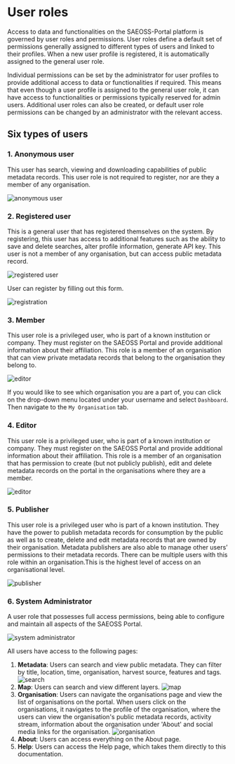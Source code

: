 # User roles

Access to data and functionalities on the SAEOSS-Portal platform is governed by user roles and permissions. User roles define a default set of permissions generally assigned to different types of users and linked to their profiles. When a new user profile is registered, it is automatically assigned to the general user role.

Individual permissions can be set by the administrator for user profiles to provide additional access to data or functionalities if required. This means that even though a user profile is assigned to the general user role, it can have access to functionalities or permissions typically reserved for admin users. Additional user roles can also be created, or default user role permissions can be changed by an administrator with the relevant access.

## Six types of users

### 1. Anonymous user

This user has search, viewing and downloading capabilities of public metadata records. This user role is not required to register, nor are they a member of any organisation.

![anonymous user](img/anonymous_user-1.png)

### 2. Registered user

This is a general user that has registered themselves on the system. By registering, this user has access to additional features such as the ability to save and delete searches, alter profile information, generate API key. This user is not a member of any organisation, but can access public metadata record.

![registered user](img/registered_user-1.png)

User can register by filling out this form.

![registration](img/registration-1.png)

### 3. Member

This user role is a privileged user, who is part of a known institution or company. They must register on the SAEOSS Portal and provide additional information about their affiliation. This role is a member of an organisation that can view private metadata records that belong to the organisation they belong to.

![editor](img/organisational_member-1.png)

If you would like to see which organisation you are a part of, you can click on the drop-down menu located under your username and select `Dashboard`. Then navigate to the `My Organisation` tab.

### 4. Editor

This user role is a privileged user, who is part of a known institution or company. They must register on the SAEOSS Portal and provide additional information about their affiliation. This role is a member of an organisation that has permission to create (but not publicly publish), edit and delete metadata records on the portal in the organisations where they are a member.

![editor](img/organisational_editor-1.png)

### 5. Publisher

This user role is a privileged user who is part of a known institution. They have the power to publish metadata records for consumption by the public as well as to create, delete and edit metadata records that are owned by their organisation. Metadata publishers are also able to manage other users’ permissions to their metadata records. There can be multiple users with this role within an organisation.This is the highest level of access on an organisational level.

![publisher](img/organisational_publisher-1.png)

### 6. System Administrator

A user role that possesses full access permissions, being able to configure and maintain all aspects of the SAEOSS Portal.

![system administrator](img/system_administrator-1.png)

All users have access to the following pages:

1. **Metadata**: Users can search and view public metadata. They can filter by title, location, time, organisation, harvest source, features and tags.
    ![search](img/search-1.png)
2. **Map**: Users can search and view different layers.
    ![map](img/map-1.png)
3. **Organisation**: Users can navigate the organisations page and view the list of organisations on the portal. When users click on the organisations, it navigates to the profile of the organisation, where the users can view the organisation's public metadata records, activity stream, information about the organisation under 'About' and social media links for the organisation.
    ![organisation](img/organisation-1.png)
4. **About**: Users can access everything on the About page.
5. **Help**: Users can access the Help page, which takes them directly to this documentation.
